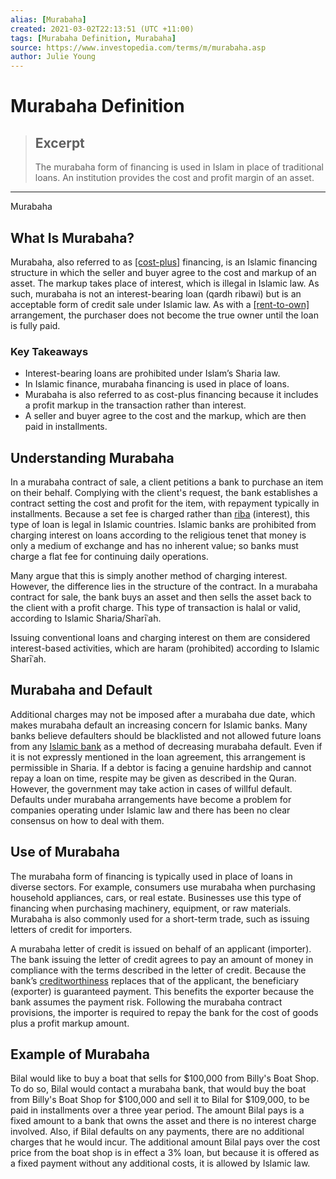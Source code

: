 ```yaml
---
alias: [Murabaha]
created: 2021-03-02T22:13:51 (UTC +11:00)
tags: [Murabaha Definition, Murabaha]
source: https://www.investopedia.com/terms/m/murabaha.asp
author: Julie Young
---
```


# Murabaha Definition

> ## Excerpt
> The murabaha form of financing is used in Islam in place of traditional loans. An institution provides the cost and profit margin of an asset.

---

Murabaha
## What Is Murabaha?

Murabaha, also referred to as [[cost-plus]](https://www.investopedia.com/terms/c/cost-plus-contract.asp) financing, is an Islamic financing structure in which the seller and buyer agree to the cost and markup of an asset. The markup takes place of interest, which is illegal in Islamic law. As such, murabaha is not an interest-bearing loan (qardh ribawi) but is an acceptable form of credit sale under Islamic law. As with a [[rent-to-own]](https://www.investopedia.com/updates/rent-to-own-homes/) arrangement, the purchaser does not become the true owner until the loan is fully paid.

### Key Takeaways

-   Interest-bearing loans are prohibited under Islam’s Sharia law.
-   In Islamic finance, murabaha financing is used in place of loans.
-   Murabaha is also referred to as cost-plus financing because it includes a profit markup in the transaction rather than interest.
-   A seller and buyer agree to the cost and the markup, which are then paid in installments.

## Understanding Murabaha

In a murabaha contract of sale, a client petitions a bank to purchase an item on their behalf. Complying with the client's request, the bank establishes a contract setting the cost and profit for the item, with repayment typically in installments. Because a set fee is charged rather than [riba](https://www.investopedia.com/terms/r/riba.asp) (interest), this type of loan is legal in Islamic countries. Islamic banks are prohibited from charging interest on loans according to the religious tenet that money is only a medium of exchange and has no inherent value; so banks must charge a flat fee for continuing daily operations. 

Many argue that this is simply another method of charging interest. However, the difference lies in the structure of the contract. In a murabaha contract for sale, the bank buys an asset and then sells the asset back to the client with a profit charge. This type of transaction is halal or valid, according to Islamic Sharia/Sharīʿah.

Issuing conventional loans and charging interest on them are considered interest-based activities, which are haram (prohibited) according to Islamic Sharīʿah.

## Murabaha and Default

Additional charges may not be imposed after a murabaha due date, which makes murabaha default an increasing concern for Islamic banks. Many banks believe defaulters should be blacklisted and not allowed future loans from any [Islamic bank](https://www.investopedia.com/terms/i/islamicbanking.asp) as a method of decreasing murabaha default. Even if it is not expressly mentioned in the loan agreement, this arrangement is permissible in Sharia. If a debtor is facing a genuine hardship and cannot repay a loan on time, respite may be given as described in the Quran. However, the government may take action in cases of willful default. Defaults under murabaha arrangements have become a problem for companies operating under Islamic law and there has been no clear consensus on how to deal with them.

## Use of Murabaha

The murabaha form of financing is typically used in place of loans in diverse sectors. For example, consumers use murabaha when purchasing household appliances, cars, or real estate. Businesses use this type of financing when purchasing machinery, equipment, or raw materials. Murabaha is also commonly used for a short-term trade, such as issuing letters of credit for importers.

A murabaha letter of credit is issued on behalf of an applicant (importer). The bank issuing the letter of credit agrees to pay an amount of money in compliance with the terms described in the letter of credit. Because the bank’s [creditworthiness](https://www.investopedia.com/terms/c/credit-worthiness.asp) replaces that of the applicant, the beneficiary (exporter) is guaranteed payment. This benefits the exporter because the bank assumes the payment risk. Following the murabaha contract provisions, the importer is required to repay the bank for the cost of goods plus a profit markup amount.

## Example of Murabaha

Bilal would like to buy a boat that sells for $100,000 from Billy's Boat Shop. To do so, Bilal would contact a murabaha bank, that would buy the boat from Billy's Boat Shop for $100,000 and sell it to Bilal for $109,000, to be paid in installments over a three year period. The amount Bilal pays is a fixed amount to a bank that owns the asset and there is no interest charge involved. Also, if Bilal defaults on any payments, there are no additional charges that he would incur. The additional amount Bilal pays over the cost price from the boat shop is in effect a 3% loan, but because it is offered as a fixed payment without any additional costs, it is allowed by Islamic law.

